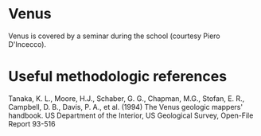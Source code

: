 # Venus

Venus is covered by a seminar during the school (courtesy Piero D'Incecco). 

# Useful methodologic references

Tanaka, K. L., Moore, H.J., Schaber, G. G., Chapman, M.G., Stofan, E. R., Campbell, D. B., Davis, P. A., et al. (1994) The Venus geologic mappers' handbook. US Department of the Interior, US Geological Survey, Open-File Report 93-516
